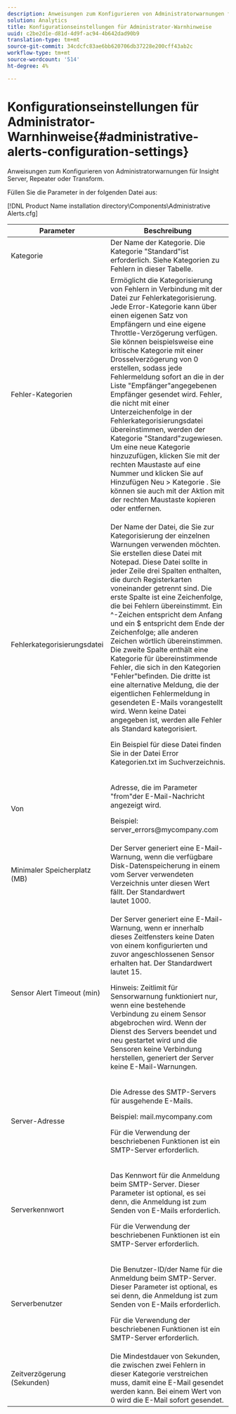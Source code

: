```yaml
---
description: Anweisungen zum Konfigurieren von Administratorwarnungen für Insight Server, Repeater oder Transform.
solution: Analytics
title: Konfigurationseinstellungen für Administrator-Warnhinweise
uuid: c2be2d1e-d81d-4d9f-ac94-4b642dad90b9
translation-type: tm+mt
source-git-commit: 34cdcfc83ae6bb620706db37228e200cff43ab2c
workflow-type: tm+mt
source-wordcount: '514'
ht-degree: 4%

---
```



# Konfigurationseinstellungen für Administrator-Warnhinweise{#administrative-alerts-configuration-settings}

Anweisungen zum Konfigurieren von Administratorwarnungen für Insight Server, Repeater oder Transform.

Füllen Sie die Parameter in der folgenden Datei aus:

[!DNL Product Name installation directory\Components\Administrative Alerts.cfg]

<table id="table_5A2298906D5F4215B8FAC42CACBC0002"> 
 <thead> 
  <tr> 
   <th colname="col1" class="entry"> Parameter </th> 
   <th colname="col2" class="entry"> Beschreibung </th> 
  </tr> 
 </thead>
 <tbody> 
  <tr> 
   <td colname="col1"> Kategorie </td> 
   <td colname="col2"> Der Name der Kategorie. Die Kategorie "Standard"ist erforderlich. Siehe Kategorien zu Fehlern in dieser Tabelle. </td> 
  </tr> 
  <tr> 
   <td colname="col1"> Fehler-Kategorien </td> 
   <td colname="col2"> Ermöglicht die Kategorisierung von Fehlern in Verbindung mit der Datei zur Fehlerkategorisierung. Jede Error-Kategorie kann über einen eigenen Satz von Empfängern und eine eigene Throttle-Verzögerung verfügen. Sie können beispielsweise eine kritische Kategorie mit einer Drosselverzögerung von 0 erstellen, sodass jede Fehlermeldung sofort an die in der Liste "Empfänger"angegebenen Empfänger gesendet wird. Fehler, die nicht mit einer Unterzeichenfolge in der Fehlerkategorisierungsdatei übereinstimmen, werden der Kategorie "Standard"zugewiesen. Um eine neue Kategorie hinzuzufügen, klicken Sie mit der rechten Maustaste auf eine Nummer und klicken Sie auf <span class="uicontrol"> Hinzufügen Neu </span> &gt; <span class="uicontrol"> Kategorie </span>. Sie können sie auch mit der Aktion mit der rechten Maustaste kopieren oder entfernen. </td> 
  </tr> 
  <tr> 
   <td colname="col1"> Fehlerkategorisierungsdatei </td> 
   <td colname="col2"> <p>Der Name der Datei, die Sie zur Kategorisierung der einzelnen Warnungen verwenden möchten. Sie erstellen diese Datei mit Notepad. Diese Datei sollte in jeder Zeile drei Spalten enthalten, die durch Registerkarten voneinander getrennt sind. Die erste Spalte ist eine Zeichenfolge, die bei Fehlern übereinstimmt. Ein ^-Zeichen entspricht dem Anfang und ein $ entspricht dem Ende der Zeichenfolge; alle anderen Zeichen wörtlich übereinstimmen. Die zweite Spalte enthält eine Kategorie für übereinstimmende Fehler, die sich in den Kategorien "Fehler"befinden. Die dritte ist eine alternative Meldung, die der eigentlichen Fehlermeldung in gesendeten E-Mails vorangestellt wird. Wenn keine Datei angegeben ist, werden alle Fehler als Standard kategorisiert. </p> <p>Ein Beispiel für diese Datei finden Sie in der Datei <span class="filepath"> Error Kategorien.txt </span> im Suchverzeichnis. </p> </td> 
  </tr> 
  <tr> 
   <td colname="col1"> Von </td> 
   <td colname="col2"> <p>Adresse, die im Parameter "from"der E-Mail-Nachricht angezeigt wird. </p> <p>Beispiel: <span class="filepath"> server_errors@mycompany.com </span></p> </td> 
  </tr> 
  <tr> 
   <td colname="col1"> Minimaler Speicherplatz (MB) </td> 
   <td colname="col2"> Der Server generiert eine E-Mail-Warnung, wenn die verfügbare Disk-Datenspeicherung in einem vom Server verwendeten Verzeichnis unter diesen Wert fällt. Der Standardwert lautet 1000. </td> 
  </tr> 
  <tr> 
   <td colname="col1"> Sensor Alert Timeout (min) </td> 
   <td colname="col2"> <p>Der Server generiert eine E-Mail-Warnung, wenn er innerhalb dieses Zeitfensters keine Daten von einem konfigurierten und zuvor angeschlossenen <span class="wintitle"> Sensor </span> erhalten hat. Der Standardwert lautet 15. </p> <p> <p>Hinweis:  <span class="wintitle"> Zeitlimit für Sensorwarnung </span> funktioniert nur, wenn eine bestehende Verbindung zu einem <span class="wintitle"> Sensor </span> abgebrochen wird. Wenn der Dienst des Servers beendet und neu gestartet wird und die <span class="wintitle"> Sensoren </span> keine Verbindung herstellen, generiert der Server keine E-Mail-Warnungen. </p> </p> </td> 
  </tr> 
  <tr> 
   <td colname="col1"> Server-Adresse </td> 
   <td colname="col2"> <p>Die Adresse des SMTP-Servers für ausgehende E-Mails. </p> <p>Beispiel: <span class="filepath"> mail.mycompany.com </span></p> <p>Für die Verwendung der beschriebenen Funktionen ist ein SMTP-Server erforderlich. </p> </td> 
  </tr> 
  <tr> 
   <td colname="col1"> Serverkennwort </td> 
   <td colname="col2"> <p>Das Kennwort für die Anmeldung beim SMTP-Server. Dieser Parameter ist optional, es sei denn, die Anmeldung ist zum Senden von E-Mails erforderlich. </p> <p>Für die Verwendung der beschriebenen Funktionen ist ein SMTP-Server erforderlich. </p> </td> 
  </tr> 
  <tr> 
   <td colname="col1"> Serverbenutzer </td> 
   <td colname="col2"> <p>Die Benutzer-ID/der Name für die Anmeldung beim SMTP-Server. Dieser Parameter ist optional, es sei denn, die Anmeldung ist zum Senden von E-Mails erforderlich. </p> <p>Für die Verwendung der beschriebenen Funktionen ist ein SMTP-Server erforderlich. </p> </td> 
  </tr> 
  <tr> 
   <td colname="col1"> Zeitverzögerung (Sekunden) </td> 
   <td colname="col2"> Die Mindestdauer von Sekunden, die zwischen zwei Fehlern in dieser Kategorie verstreichen muss, damit eine E-Mail gesendet werden kann. Bei einem Wert von 0 wird die E-Mail sofort gesendet. </td> 
  </tr> 
 </tbody> 
</table>

